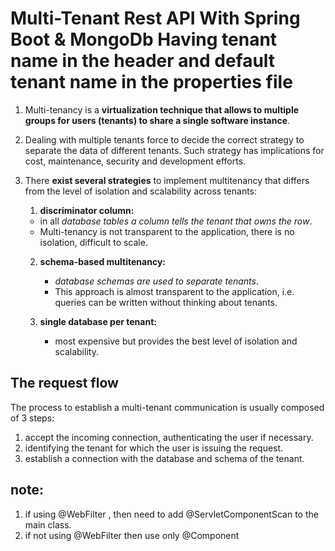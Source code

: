 # Multi-Tenant Rest API With Spring Boot & MongoDb Having tenant name in the header and default tenant name in the properties file

1. Multi-tenancy is a **virtualization technique that allows to multiple groups for users (tenants) to share a single software instance**. 
2. Dealing with multiple tenants force to decide the correct strategy to separate the data of different tenants. Such strategy has implications for cost, maintenance, security and development efforts.
3. There **exist several strategies** to implement multitenancy that differs from the level of isolation and scalability across tenants:
    1. **discriminator column:**
    -   in all *database tables a column tells the tenant that owns the row*. 
    -   Multi-tenancy is not transparent to the application, there is no isolation, difficult to scale.

    2. **schema-based multitenancy:**
        - *database schemas are used to separate tenants*. 
        - This approach is almost transparent to the application, i.e. queries can be written without thinking about tenants.

    3. **single database per tenant:** 
        - most expensive but provides the best level of isolation and scalability.

## The request flow
The process to establish a multi-tenant communication is usually composed of 3 steps:

1. accept the incoming connection, authenticating the user if necessary.
2. identifying the tenant for which the user is issuing the request.
3. establish a connection with the database and schema of the tenant.



## note:
1. if using @WebFilter , then need to add @ServletComponentScan to the main class.
2. if not using @WebFilter then use only @Component